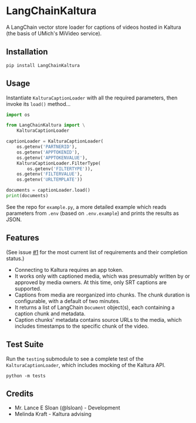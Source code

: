 # LangChainKaltura

A LangChain vector store loader for captions of videos hosted in Kaltura (the basis of UMich's MiVideo service).

## Installation

```shell
pip install LangChainKaltura
```

## Usage

Instantiate `KalturaCaptionLoader` with all the required parameters, then invoke its `load()` method…

```python
import os

from LangChainKaltura import \
    KalturaCaptionLoader

captionLoader = KalturaCaptionLoader(
    os.getenv('PARTNERID'),
    os.getenv('APPTOKENID'),
    os.getenv('APPTOKENVALUE'),
    KalturaCaptionLoader.FilterType(
        os.getenv('FILTERTYPE')),
    os.getenv('FILTERVALUE'),
    os.getenv('URLTEMPLATE'))

documents = captionLoader.load()
print(documents)
```

See the repo for `example.py`, a more detailed example which reads parameters from `.env` (based on `.env.example`) and prints the results as JSON.

## Features

(See issue [#1](https://github.com/umich-its-ai/langchain_kaltura/issues/1) for the most current list of requirements and their completion status.)

* Connecting to Kaltura requires an app token.
* It works only with captioned media, which was presumably written by or approved by media owners.  At this time, only SRT captions are supported.
* Captions from media are reorganized into chunks.  The chunk duration is configurable, with a default of two minutes.
* It returns a list of LangChain `Document` object(s), each containing a caption chunk and metadata.
* Caption chunks' metadata contains source URLs to the media, which includes timestamps to the specific chunk of the video.

## Test Suite

Run the `testing` submodule to see a complete test of the `KalturaCaptionLoader`, which includes mocking of the Kaltura API.

```shell
python -m tests
```

## Credits

* Mr. Lance E Sloan (@lsloan) - Development
* Melinda Kraft - Kaltura advising
